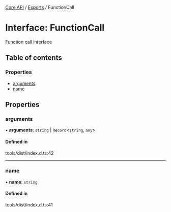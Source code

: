 [Core API](../../) / [Exports](../modules) / FunctionCall

# Interface: FunctionCall

Function call interface

## Table of contents

### Properties

- [arguments](FunctionCall#arguments)
- [name](FunctionCall#name)

## Properties

### arguments

• **arguments**: `string` \| `Record`\<`string`, `any`\>

#### Defined in

tools/dist/index.d.ts:42

___

### name

• **name**: `string`

#### Defined in

tools/dist/index.d.ts:41
